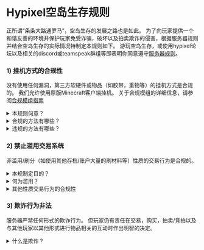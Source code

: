# Hypixel空岛生存规则
正所谓“条条大路通罗马”，空岛生存的发展之路也是如此。
为了向玩家提供一个和谐友善的环境并保护玩家免受诈骗，破坏以及拍卖欺诈的侵害，根据服务器规则并结合空岛生存的实际情况特制定本规则如下。
游玩空岛生存，或使用hypixel论坛以及相关的discord或teamspeak群组等即表明你同意遵守[服务器规则](https://hypixel.net/rules/)。  


### 1) **挂机方式的合规性**
没有使用任何漏洞，第三方软硬件或物品（如胶带，重物等）的挂机方式是合规的。
我们允许使用原版Minecraft客户端挂机。
关于合规模组的详细信息，请参阅[合规模组指南](https://hypixel.net/threads/guide-allowed-modifications.345453/)
<details>
<summary>本规则何意？</summary>
你在单人/多人空岛上所使用的挂机方法必须为下列合规方法之一。
  
请注意服务器有检测并移除非活跃玩家的机制。
</details>
<details>
<summary>合规的方法有哪些？</summary>
允许的挂机方法均可使用原版客户端实现，但如果玩家被发现在挂机时仍能“主动的”收集资源，升级技能或移动位置，那么就会被封禁。
<p><ins> 允许的挂机方法： </ins></p>
  站在岛上不动<br>
  挂机池<br>
  矿车系统<br>
  
  使用了原版特性的挂机农场(*例如原版的仙人掌农场*)<br>
</details>
<details>
<summary>违规的方法有哪些？</summary>
违规的挂机方法均由第三方方式实现且无法使用原版客户端实现。
下面是违规的方法的几个例子
#### <p><ins>禁止使用的挂机方法：</ins></p>
  连点器<br>
  将鼠标虚接以在挂机时继续与服务器互动<br>
  利用非法硬件进行非法互动<br>
  宏<br>
  使用了第三方方式与服务器互动的挂机池/矿车系统<br>
  脚本<br>
  用重物压住/用胶布粘住鼠标按键<br>
  
</details>

### 2) **禁止滥用交易系统**
非滥用/刷分（如使用其他存档/账户大量的刷材料等）性质的交易行为是合规的。
<details>
<summary>本规制定目的？</summary>
为了促进空岛生存向着健康的方向发展，我们严禁一切刷分或滥用性质的交易行为。<br>为此我们对玩家间的交易行为进行追踪与审查。
</details>
<details>
<summary>何为滥用？</summary>
我们对玩家间的交易行为有一些预估与限制，
若某一交易行为的目的是为了使某一存档/账户/COOP谋取不正当的利益则该交易行为即为滥用/刷分。
  
#### <p><ins>例：</ins></p>
  存档刷分——频繁利用某一存档获取并转移大量资源至另一存档/账户/COOP<br>
  以另一游戏物品换取空岛生存的资源——我们不允许此行为且不同游戏之间的经济系统是有着天壤之别的不可相提并论<br>
  
  以现实货币换取空岛生存的资源——详细描述见[Hypixel服务条款](https://hypixel.net/terms)
</details>

<details>
<summary>其他性质交易行为的合规性</summary>
非滥用/刷分性质的交易行为是合规的。<br>
 
  
</details>

### 3) **欺诈行为非法**
服务器严禁任何形式的欺诈行为。
但玩家仍有责任在交易，购买，拍卖/竞拍以及与其他玩家以其他形式进行物品相关的互动时作出明智的决定。
<details>
<summary>什么是欺诈？</summary>

</details>


